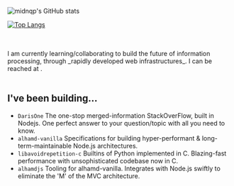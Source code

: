 ![midnqp's GitHub stats](https://github-readme-stats.vercel.app/api?username=midnqp&theme=dark&show_icons=true&include_all_commits=true&count_private=true)

[![Top Langs](https://github-readme-stats.vercel.app/api/top-langs/?username=anuraghazra&layout=compact)](https://github.com/anuraghazra/github-readme-stats)

<br>
<br>
I am currently learning/collaborating to build the future of information processing, through _rapidly developed web infrastructures_.
I can be reached at <objectoriented0001@gmail.com>.
<br>
<br>

## I've been building...

- `DarisOne` The one-stop merged-information StackOverFlow, built in Nodejs. One perfect answer to your question/topic with all you need to know.
- `alhamd-vanilla` Specifications for building hyper-performant & long-term-maintainable Node.js architectures.
- `libavoidrepetition-c` Builtins of Python implemented in C. Blazing-fast performance with unsophisticated codebase now in C.
- `alhamdjs` Tooling for alhamd-vanilla. Integrates with Node.js swiftly to eliminate the 'M' of the MVC architecture.
